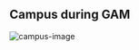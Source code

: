 ## Campus during GAM ##

![campus-image](https://github.com/user-attachments/assets/80bd6146-3aff-436e-b17b-c715147b118f)
